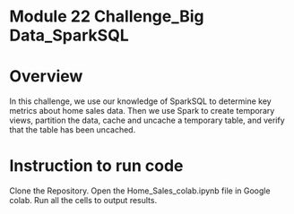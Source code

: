 # Module 22 Challenge_Big Data_SparkSQL

# Overview

In this challenge, we use our knowledge of SparkSQL to determine key metrics about home sales data. Then we use Spark to create temporary views, partition the data, cache and uncache a temporary table, and verify that the table has been uncached.

# Instruction to run code

Clone the Repository.
Open the Home_Sales_colab.ipynb file in Google colab.
Run all the cells to output results.
